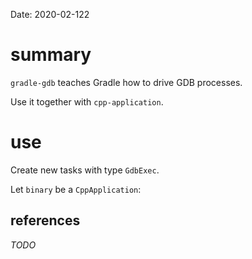 Date: 2020-02-122

# summary

`gradle-gdb` teaches Gradle how to drive GDB processes.

Use it together with `cpp-application`.

# use

Create new tasks with type `GdbExec`.

Let `binary` be a `CppApplication`:

## references

_TODO_
